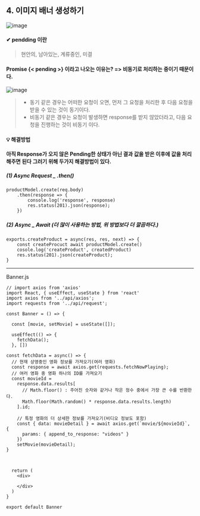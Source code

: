 ## 4. 이미지 배너 생성하기 

![image](https://user-images.githubusercontent.com/99783474/214045690-c0f3f53b-eb39-497c-ac72-8b05cf5a8b4f.png)

#### ✔ pendding 이란 

> 현안의, 남아있는, 계류중인, 미결 

#### Promise {< pending >} 이라고 나오는 이유는? => 비동기로 처리하는 중이기 때문이다. 

![image](https://user-images.githubusercontent.com/99783474/214045717-29519b4b-2a35-4d73-8506-d4311aee41e4.png)

>* 동기 같은 경우는 어떠한 요청이 오면, 먼저 그 요청을 처리한 후 다음 요청을 받을 수 있는 것이 동기이다. 
>* 비동기 같은 경우는 요청이 발생하면 response를 받지 않았더라고, 다음 요청을 진행하는 것이 비동기 이다. 



#### 💡 해결방법 

#### 아직 Response가 오지 않은 Pending한 상태가 아닌 결과 값을 받은 이후에 값을 처리해주면 된다 그러기 위해 두가지 해결방법이 있다. 

##### (1)  Async Request _ .then()

```react
productModel.create(req.body)
	.then(response => {
		console.log('response', response)
		res.status(201).json(response);
	})
```



##### (2) Async _ Await (더 많이 사용하는 방법, 위 방법보다 더 깔끔하다.)

```react
exports.createProduct = async(res, res, next) => {
	const createProcuct await productModel.create()
	cosole.log('createProduct', createdProduct)
	res.status(201).json(createProduct);
}
```



---

Banner.js

```react
// import axios from 'axios'
import React, { useEffect, useState } from 'react'
import axios from '../api/axios';
import requests from '../api/request';

const Banner = () => {

  const [movie, setMovie] = useState([]);

  useEffect(() => {
    fetchData();
  }, [])

const fetchData = async() => {
  // 현재 상영중인 영화 정보를 가져오기(여러 영화)
  const response = await axios.get(requests.fetchNowPlaying);
  // 여러 영화 중 영화 하나의 ID를 가져오기
  const movieId = 
    response.data.results[
      // Math.floor() : 주어진 숫자와 같거나 작은 정수 중에서 가장 큰 수를 반환한다. 
      Math.floor(Math.random() * response.data.results.length)
    ].id;

    // 특정 영화의 더 상세한 정보를 가져오기(비디오 정보도 포함)
    const { data: movieDetail } = await axios.get(`movie/${movieId}`, {
      params: { append_to_response: "videos" }
    })
    setMovie(movieDetail);
}



  return (
    <div>
      
    </div>
  )
}

export default Banner

```


